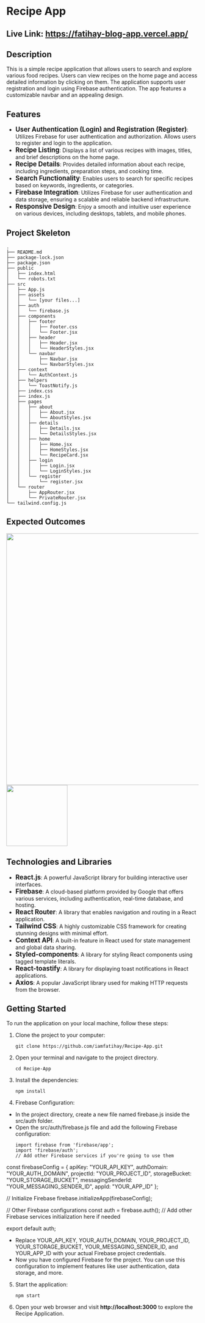 # Recipe App

## Live Link: https://fatihay-blog-app.vercel.app/

## Description

This is a simple recipe application that allows users to search and explore various food recipes. Users can view recipes on the home page and access detailed information by clicking on them. The application supports user registration and login using Firebase authentication. The app features a customizable navbar and an appealing design.

## Features

- <span style="font-size: larger;">**User Authentication (Login) and Registration (Register)**</span>: Utilizes Firebase for user authentication and authorization. Allows users to register and login to the application.
- <span style="font-size: larger;">**Recipe Listing**</span>: Displays a list of various recipes with images, titles, and brief descriptions on the home page.
- <span style="font-size: larger;">**Recipe Details**</span>: Provides detailed information about each recipe, including ingredients, preparation steps, and cooking time.
- <span style="font-size: larger;">**Search Functionality**</span>: Enables users to search for specific recipes based on keywords, ingredients, or categories.
- <span style="font-size: larger;">**Firebase Integration**</span>: Utilizes Firebase for user authentication and data storage, ensuring a scalable and reliable backend infrastructure.
- <span style="font-size: larger;">**Responsive Design**</span>: Enjoy a smooth and intuitive user experience on various devices, including desktops, tablets, and mobile phones.

## Project Skeleton

```
.
├── README.md
├── package-lock.json
├── package.json
├── public
│   ├── index.html
│   └── robots.txt
├── src
│   ├── App.js
│   ├── assets
│   │   └── [your files...]
│   ├── auth
│   │   └── firebase.js
│   ├── components
│   │   ├── footer
│   │   │   ├── Footer.css
│   │   │   └── Footer.jsx
│   │   ├── header
│   │   │   ├── Header.jsx
│   │   │   └── HeaderStyles.jsx
│   │   └── navbar
│   │       ├── Navbar.jsx
│   │       └── NavbarStyles.jsx
│   ├── context
│   │   └── AuthContext.js
│   ├── helpers
│   │   └── ToastNotify.js
│   ├── index.css
│   ├── index.js
│   ├── pages
│   │   ├── about
│   │   │   ├── About.jsx
│   │   │   └── AboutStyles.jsx
│   │   ├── details
│   │   │   ├── Details.jsx
│   │   │   └── DetailsStyles.jsx
│   │   ├── home
│   │   │   ├── Home.jsx
│   │   │   ├── HomeStyles.jsx
│   │   │   └── RecipeCard.jsx
│   │   ├── login
│   │   │   ├── Login.jsx
│   │   │   └── LoginStyles.jsx
│   │   └── register
│   │       └── register.jsx
│   └── router
│       ├── AppRouter.jsx
│       └── PrivateRouter.jsx
└── tailwind.config.js
```

## Expected Outcomes

<div >
<img width="660px" src="./blog-app.gif"/>
<img width="160px" src="./blog-app1.gif"/>
</div>

## Technologies and Libraries

- <span style="font-size: larger;">**React.js**</span>: A powerful JavaScript library for building interactive user interfaces.
- <span style="font-size: larger;">**Firebase**</span>: A cloud-based platform provided by Google that offers various services, including authentication, real-time database, and hosting.
- <span style="font-size: larger;">**React Router**</span>: A library that enables navigation and routing in a React application.
- <span style="font-size: larger;">**Tailwind CSS**</span>: A highly customizable CSS framework for creating stunning designs with minimal effort.
- <span style="font-size: larger;">**Context API**</span>: A built-in feature in React used for state management and global data sharing.
- <span style="font-size: larger;">**Styled-components**</span>: A library for styling React components using tagged template literals.
- <span style="font-size: larger;">**React-toastify**</span>: A library for displaying toast notifications in React applications.
- <span style="font-size: larger;">**Axios**</span>: A popular JavaScript library used for making HTTP requests from the browser.

## Getting Started

To run the application on your local machine, follow these steps:

1. Clone the project to your computer:

   ```
   git clone https://github.com/iamfatihay/Recipe-App.git
   ```

2. Open your terminal and navigate to the project directory.
   ```
   cd Recipe-App
   ```
3. Install the dependencies:
   ```
   npm install
   ```
4. Firebase Configuration:

- In the project directory, create a new file named firebase.js inside the src/auth folder.
- Open the src/auth/firebase.js file and add the following Firebase configuration:
  ```
  import firebase from 'firebase/app';
  import 'firebase/auth';
  // Add other Firebase services if you're going to use them

const firebaseConfig = {
apiKey: "YOUR_API_KEY",
authDomain: "YOUR_AUTH_DOMAIN",
projectId: "YOUR_PROJECT_ID",
storageBucket: "YOUR_STORAGE_BUCKET",
messagingSenderId: "YOUR_MESSAGING_SENDER_ID",
appId: "YOUR_APP_ID"
};

// Initialize Firebase
firebase.initializeApp(firebaseConfig);

// Other Firebase configurations
const auth = firebase.auth();
// Add other Firebase services initialization here if needed

export default auth;
- Replace YOUR_API_KEY, YOUR_AUTH_DOMAIN, YOUR_PROJECT_ID, YOUR_STORAGE_BUCKET, YOUR_MESSAGING_SENDER_ID, and YOUR_APP_ID with your actual Firebase project credentials.
- Now you have configured Firebase for the project. You can use this configuration to implement features like user authentication, data storage, and more.

5. Start the application:
   ```
   npm start
   ```

6. Open your web browser and visit **http://localhost:3000** to explore the Recipe Application.
